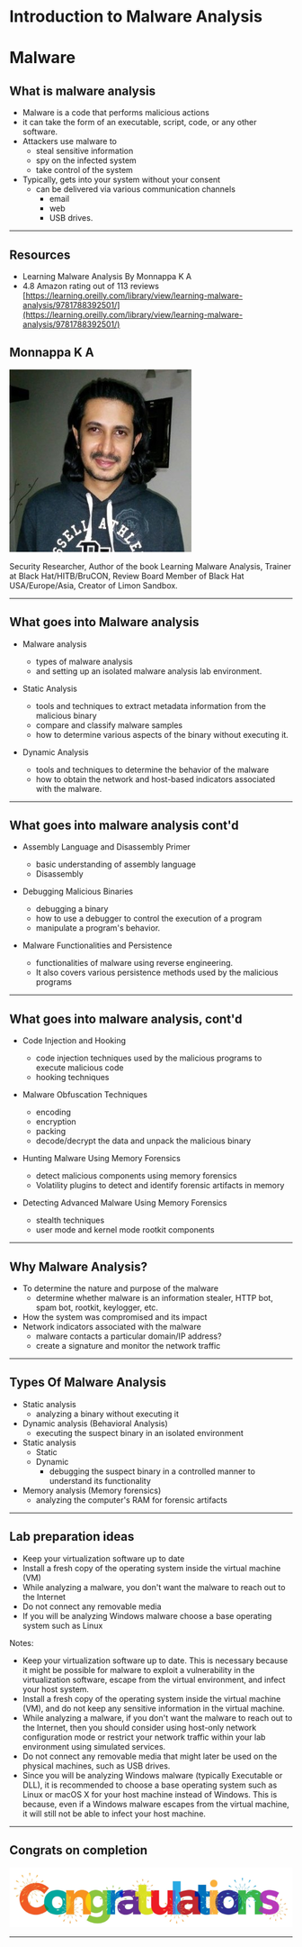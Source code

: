 # Introduction to Malware Analysis

# Malware

## What is malware analysis

* Malware is a code that performs malicious actions
* it can take the form of an executable, script, code, or any other software.
* Attackers use malware to 
  * steal sensitive information 
  * spy on the infected system 
  * take control of the system
* Typically, gets into your system without your consent
  * can be delivered via various communication channels 
    * email
    * web
    * USB drives.
    
---

## Resources

* Learning Malware Analysis By Monnappa K A
* 4.8 Amazon rating out of 113 reviews
[https://learning.oreilly.com/library/view/learning-malware-analysis/9781788392501/](https://learning.oreilly.com/library/view/learning-malware-analysis/9781788392501/)

## Monnappa K A

![](../images/monappa.jpeg)

Security Researcher, Author of the book Learning Malware Analysis, Trainer at Black Hat/HITB/BruCON, Review Board Member of Black Hat USA/Europe/Asia, Creator of Limon Sandbox.

---

## What goes into Malware analysis

* Malware analysis
  * types of malware analysis
  * and setting up an isolated malware analysis lab environment.

* Static Analysis
  * tools and techniques to extract metadata information from the malicious binary
  * compare and classify malware samples
  * how to determine various aspects of the binary  without executing it.

* Dynamic Analysis
  * tools and techniques to determine the behavior of the malware
  * how to obtain the network and host-based indicators associated with the malware.

---

## What goes into malware analysis cont'd

* Assembly Language and Disassembly Primer
  * basic understanding of assembly language 
  * Disassembly 

* Debugging Malicious Binaries
  * debugging a binary 
  * how to use a debugger to control the execution of a program 
  * manipulate a program's behavior.

* Malware Functionalities and Persistence
  * functionalities of malware using reverse engineering.
  * It also covers various persistence methods used by the malicious programs


---

## What goes into malware analysis, cont'd

* Code Injection and Hooking
  * code injection techniques used by the malicious programs to execute malicious code
  * hooking techniques 

* Malware Obfuscation Techniques
  * encoding
  * encryption
  * packing 
  * decode/decrypt the data and unpack the malicious binary
  

* Hunting Malware Using Memory Forensics
  * detect malicious components using memory forensics
  * Volatility  plugins to detect and identify forensic artifacts in memory

* Detecting Advanced Malware Using Memory Forensics
  * stealth techniques 
  * user mode and kernel mode rootkit components

---

## Why Malware Analysis?

* To determine the nature and purpose of the malware
  * determine whether malware is an information stealer, HTTP bot, spam bot, rootkit, keylogger, etc.
* How the system was compromised and its impact
* Network indicators associated with the malware
  * malware contacts a particular domain/IP address?
  * create a signature and monitor the network traffic 

---

## Types Of Malware Analysis
* Static analysis
  * analyzing a binary without executing it
* Dynamic analysis (Behavioral Analysis)
  * executing the suspect binary in an isolated environment
* Static analysis
  * Static
  * Dynamic
    * debugging the suspect binary in a controlled manner to understand its functionality
* Memory analysis (Memory forensics)
  * analyzing the computer's RAM for forensic artifacts

---

## Lab preparation ideas

* Keep your virtualization software up to date
* Install a fresh copy of the operating system inside the virtual machine (VM)
* While analyzing a malware, you don't want the malware to reach out to the Internet
* Do not connect any removable media 
* If you will be analyzing Windows malware choose a base operating system such as Linux

Notes:

* Keep your virtualization software up to date. This is necessary because it might be possible for malware to exploit a vulnerability in the virtualization software, escape from the virtual environment, and infect your host system.
* Install a fresh copy of the operating system inside the virtual machine (VM), and do not keep any sensitive information in the virtual machine.
* While analyzing a malware, if you don't want the malware to reach out to the Internet, then you should consider using host-only network configuration mode or restrict your network traffic within your lab environment using simulated services.
* Do not connect any removable media that might later be used on the physical machines, such as USB drives.
* Since you will be analyzing Windows malware (typically Executable or DLL), it is recommended to choose a base operating system such as Linux or macOS X for your host machine instead of Windows. This is because, even if a Windows malware escapes from the virtual machine, it will still not be able to infect your host machine.

---

## Congrats on completion

![](../images/congrats.png)

---
